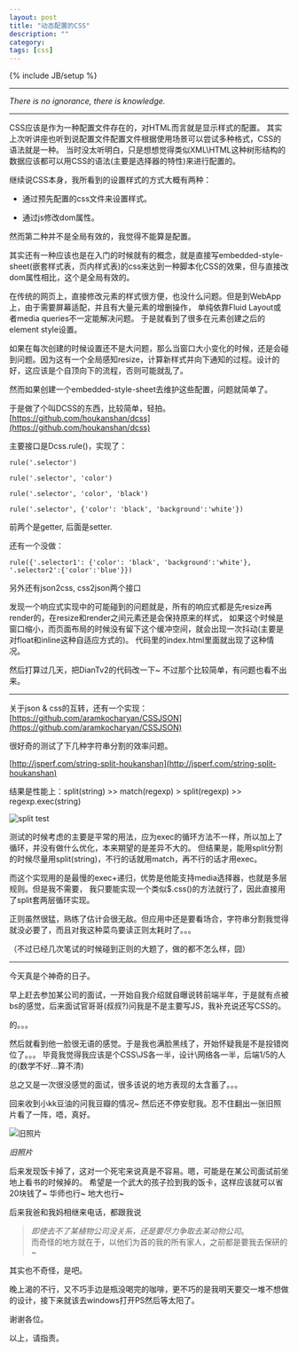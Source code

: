 ```yaml
---
layout: post
title: "动态配置的CSS"
description: ""
category: 
tags: [css]
---
```

{% include JB/setup %}

--------------------------------------------

*There is no ignorance, there is knowledge.*

--------------------------------------------

CSS应该是作为一种配置文件存在的，对HTML而言就是显示样式的配置。
其实上次听讲座也听到说配置文件配置文件根据使用场景可以尝试多种格式，CSS的语法就是一种。
当时没太听明白，只是想想觉得类似XML\HTML这种树形结构的数据应该都可以用CSS的语法(主要是选择器的特性)来进行配置的。

继续说CSS本身，我所看到的设置样式的方式大概有两种：

* 通过预先配置的css文件来设置样式。

* 通过js修改dom属性。

然而第二种并不是全局有效的，我觉得不能算是配置。

其实还有一种应该也是在入门的时候就有的概念，就是直接写embedded-style-sheet(嵌套样式表，页内样式表)的css来达到一种脚本化CSS的效果，但与直接改dom属性相比，这个是全局有效的。

在传统的网页上，直接修改元素的样式很方便，也没什么问题。但是到WebApp上，由于需要屏幕适配，并且有大量元素的增删操作，
单纯依靠Fluid Layout或者media queries不一定能解决问题。
于是就看到了很多在元素创建之后的element style设置。

如果在每次创建的时候设置还不是大问题，那么当窗口大小变化的时候，还是会碰到问题。因为这有一个全局感知resize，计算新样式并向下通知的过程。设计的好，这应该是个自顶向下的流程，否则可能就乱了。

然而如果创建一个embedded-style-sheet去维护这些配置，问题就简单了。

于是做了个叫DCSS的东西，比较简单，轻拍。
[https://github.com/houkanshan/dcss](https://github.com/houkanshan/dcss)

主要接口是Dcss.rule()，实现了：

    rule('.selector')

    rule('.selector', 'color')

    rule('.selector', 'color', 'black')

    rule('.selector', {'color': 'black', 'background':'white'})
     
前两个是getter, 后面是setter.

还有一个没做：

    rule({'.selector1': {'color': 'black', 'background':'white'}, '.selector2':{'color':'blue'}})



另外还有json2css, css2json两个接口

发现一个响应式实现中的可能碰到的问题就是，所有的响应式都是先resize再render的，在resize和render之间元素还是会保持原来的样式，
如果这个时候是窗口缩小，而页面布局的时候没有留下这个缓冲空间，就会出现一次抖动(主要是对float和inline这种自适应方式的)。
代码里的index.html里面就出现了这种情况。

然后打算过几天，把DianTv2的代码改一下~ 不过那个比较简单，有问题也看不出来。


----------------------------------------

关于json & css的互转，还有一个实现： [https://github.com/aramkocharyan/CSSJSON](https://github.com/aramkocharyan/CSSJSON)



很好奇的测试了下几种字符串分割的效率问题。

[http://jsperf.com/string-split-houkanshan](http://jsperf.com/string-split-houkanshan)

结果是性能上：split(string) >> match(regexp) > split(regexp) >> regexp.exec(string)

![split test](https://docs.google.com/drawings/pub?id=1nSp_-WbH6E4oRfumYWKhSHNEc1qOMcIDDDEnn7yvgw8&w=930&h=466)

测试的时候考虑的主要是平常的用法，应为exec的循环方法不一样，所以加上了循环，并没有做什么优化，本来期望的是差异不大的。
但结果是，能用split分割的时候尽量用split(string)，不行的话就用match，再不行的话才用exec。

而这个实现用的是最慢的exec+递归，优势是他能支持media选择器，也就是多层规则。但是我不需要，
我只要能实现一个类似$.css()的方法就行了，因此直接用了split套两层循环实现。

正则虽然很猛，熟练了估计会很无敌。但应用中还是要看场合，字符串分割我觉得就没必要了，而且对我这种菜鸟要读正则太耗时了。。。

（不过已经几次笔试的时候碰到正则的大题了，做的都不怎么样，囧）


----------------------------------------

今天真是个神奇的日子。

早上赶去参加某公司的面试，一开始自我介绍就自曝说转前端半年，于是就有点被bs的感觉，后来面试官哥哥(叔叔?)问我是不是主要写JS，我补充说还写CSS的。

的。。。

然后就看到他一脸很无语的感觉。于是我也满脸黑线了，开始怀疑我是不是投错岗位了。。。
毕竟我觉得我应该是个CSS\JS各一半，设计\网络各一半，后端1/5的人的(数学不好...算不清)

总之又是一次很没感觉的面试，很多该说的地方表现的太含蓄了。。。

回来收到小kk豆油的问我豆瓣的情况~ 然后还不停安慰我。忍不住翻出一张旧照片看了一阵，唔，真好。

![旧照片](https://docs.google.com/drawings/pub?id=1UiYFbsChBatVkMondOCaWeXIHzwVA61uKCdP-12d3tY&w=545&h=100)

*旧照片*

后来发现饭卡掉了，这对一个死宅来说真是不容易。嗯，可能是在某公司面试前坐地上看书的时候掉的。
希望是一个武大的孩子捡到我的饭卡，这样应该就可以省20块钱了~ 华师也行~ 地大也行~

后来我爸和我妈相继来电话，都跟我说    
> *即使去不了某植物公司没关系，还是要尽力争取去某动物公司*。   
而奇怪的地方就在于，以他们为首的我的所有家人，之前都是要我去保研的~ 

其实也不奇怪，是吧。

晚上渴的不行，又不巧手边是瓶没喝完的咖啡，更不巧的是我明天要交一堆不想做的设计，接下来就该去windows打开PS然后等太阳了。

谢谢各位。


以上，请指责。
